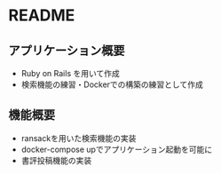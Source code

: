 # README
## アプリケーション概要
- Ruby on Rails を用いて作成
- 検索機能の練習・Dockerでの構築の練習として作成
## 機能概要
- ransackを用いた検索機能の実装
- docker-compose upでアプリケーション起動を可能に
- 書評投稿機能の実装


